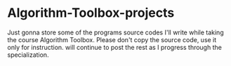 # Algorithm-Toolbox-projects
Just gonna store some of the programs source codes I'll write while taking the course Algorithm Toolbox. Please don't copy the source code, use it only for instruction.
will continue to post the rest as I progress through the specialization.
